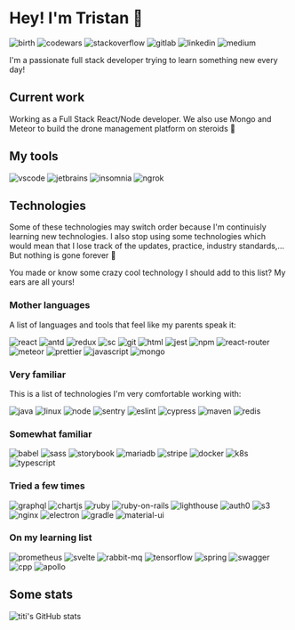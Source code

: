 # Hey! I'm Tristan 👋

![birth](https://img.shields.io/badge/First%20release-August%202000-orange?style=for-the-badge)
![codewars](https://img.shields.io/badge/-codewars-B1361E?style=for-the-badge&logo=codewars&logoColor=white&link=https://www.codewars.com/users/PlayBossWar)
![stackoverflow](https://img.shields.io/badge/-stackoverflow-F58025?style=for-the-badge&logo=stackoverflow&logoColor=white&link=https://stackoverflow.com/users/11750453/trisma)
![gitlab](https://img.shields.io/badge/-gitlab-FCA121?style=for-the-badge&logo=gitlab&logoColor=white&link=https://gitlab.com/TristanVermeesch)
![linkedin](https://img.shields.io/badge/-linkedin-0A66C2?style=for-the-badge&logo=linkedin&logoColor=white&link=https://www.linkedin.com/in/tristanvermeesch/)
![medium](https://img.shields.io/badge/-medium-000000?style=for-the-badge&logo=medium&logoColor=white&link=https://medium.com/@tristanvermeesch)

I'm a passionate full stack developer trying to learn something new every day!

## Current work

Working as a Full Stack React/Node developer. We also use Mongo and Meteor to build the drone management platform on steroids 🚀

## My tools

![vscode](https://img.shields.io/badge/-vscode-007ACC?style=for-the-badge&logo=visual-studio-code&logoColor=white)
![jetbrains](https://img.shields.io/badge/-jetbrains-000000?style=for-the-badge&logo=jetbrains&logoColor=white)
![insomnia](https://img.shields.io/badge/-insomnia-5849BE?style=for-the-badge&logo=insomnia&logoColor=white)
![ngrok](https://img.shields.io/badge/-ngrok-1F1E37?style=for-the-badge&logo=ngrok&logoColor=white)

## Technologies

Some of these technologies may switch order because I'm continuisly learning new technologies. I also stop using some technologies which would mean that I lose track of the updates, practice, industry standards,... But nothing is gone forever 🌟

You made or know some crazy cool technology I should add to this list? My ears are all yours!

### Mother languages

A list of languages and tools that feel like my parents speak it:

![react](https://img.shields.io/badge/-React-45b8d8?style=for-the-badge&logo=react&logoColor=white)
![antd](https://img.shields.io/badge/-antd-0170FE?style=for-the-badge&logo=ant-design&logoColor=white)
![redux](https://img.shields.io/badge/-Redux-764ABC?style=for-the-badge&logo=redux&logoColor=white)
![sc](https://img.shields.io/badge/-Styled_Components-db7092?style=for-the-badge&logo=styled-components&logoColor=white)
![git](https://img.shields.io/badge/-Git-F05032?style=for-the-badge&logo=git&logoColor=white)
![html](https://img.shields.io/badge/-HTML5-E34F26?style=for-the-badge&logo=html5&logoColor=white)
![jest](https://img.shields.io/badge/-jest-C21325?style=for-the-badge&logo=jest&logoColor=white)
![npm](https://img.shields.io/badge/-NPM-CB3837?style=for-the-badge&logo=npm&logoColor=white)
![react-router](https://img.shields.io/badge/-react%20router-CA4245?style=for-the-badge&logo=react-router&logoColor=white)
![meteor](https://img.shields.io/badge/-Meteor-DE4F4F?style=for-the-badge&logo=meteor&logoColor=white)
![prettier](https://img.shields.io/badge/-Prettier-F7B93E?style=for-the-badge&logo=prettier&logoColor=white)
![javascript](https://img.shields.io/badge/-javascript-F7DF1E?style=for-the-badge&logo=javascript&logoColor=white)
![mongo](https://img.shields.io/badge/-MongoDB-13aa52?style=for-the-badge&logo=mongodb&logoColor=white)

### Very familiar

This is a list of technologies I'm very comfortable working with:

![java](https://img.shields.io/badge/-java-007396?style=for-the-badge&logo=java&logoColor=white)
![linux](https://img.shields.io/badge/-linux-FCC624?style=for-the-badge&logo=linux&logoColor=white)
![node](https://img.shields.io/badge/-Nodejs-43853d?style=for-the-badge&logo=node.js&logoColor=white)
![sentry](https://img.shields.io/badge/-sentry-362D59?style=for-the-badge&logo=sentry&logoColor=white)
![eslint](https://img.shields.io/badge/-eslint-4B32C3?style=for-the-badge&logo=eslint&logoColor=white)
![cypress](https://img.shields.io/badge/-cypress-17202C?style=for-the-badge&logo=cypress&logoColor=white)
![maven](https://img.shields.io/badge/-Maven-C71A36?style=for-the-badge&logo=apache-maven&logoColor=white)
![redis](https://img.shields.io/badge/-redis-DC382D?style=for-the-badge&logo=redis&logoColor=white)

### Somewhat familiar

![babel](https://img.shields.io/badge/-babel-F9DC3E?style=for-the-badge&logo=babel&logoColor=white)
![sass](https://img.shields.io/badge/-Sass-E434AA?style=for-the-badge&logo=sass&logoColor=white)
![storybook](https://img.shields.io/badge/-Storybook-FF4785?style=for-the-badge&logo=storybook&logoColor=white)
![mariadb](https://img.shields.io/badge/-mariadb-003545?style=for-the-badge&logo=mariadb&logoColor=white)
![stripe](https://img.shields.io/badge/-stripe-008CDD?style=for-the-badge&logo=stripe&logoColor=white)
![docker](https://img.shields.io/badge/-docker-2496ED?style=for-the-badge&logo=docker&logoColor=white)
![k8s](https://img.shields.io/badge/-k8s-326CE5?style=for-the-badge&logo=kubernetes&logoColor=white)
![typescript](https://img.shields.io/badge/-typescript-3178C6?style=for-the-badge&logo=typescript&logoColor=white)

### Tried a few times

![graphql](https://img.shields.io/badge/-GraphQL-E434AA?style=for-the-badge&logo=graphql&logoColor=white)
![chartjs](https://img.shields.io/badge/-ChartJS-FF6384?style=for-the-badge&logo=chart-dot-js&logoColor=white)
![ruby](https://img.shields.io/badge/-ruby-CC342D?style=for-the-badge&logo=ruby&logoColor=white)
![ruby-on-rails](https://img.shields.io/badge/-Ruby%20On%20Rails-CC0000?style=for-the-badge&logo=ruby-on-rails&logoColor=white)
![lighthouse](https://img.shields.io/badge/-lighthouse-F44B21?style=for-the-badge&logo=lighthouse&logoColor=white)
![auth0](https://img.shields.io/badge/-auth0-EB5424?style=for-the-badge&logo=auth0&logoColor=white)
![s3](https://img.shields.io/badge/-s3-569A31?style=for-the-badge&logo=amazon-s3&logoColor=white)
![nginx](https://img.shields.io/badge/-nginx-009639?style=for-the-badge&logo=nginx&logoColor=white)
![electron](https://img.shields.io/badge/-electron-47848F?style=for-the-badge&logo=electron&logoColor=white)
![gradle](https://img.shields.io/badge/-gradle-02303A?style=for-the-badge&logo=gradle&logoColor=white)
![material-ui](https://img.shields.io/badge/-material%20ui-0081CB?style=for-the-badge&logo=material-ui&logoColor=white)

### On my learning list

![prometheus](https://img.shields.io/badge/-prometheus-E6522C?style=for-the-badge&logo=prometheus&logoColor=white)
![svelte](https://img.shields.io/badge/-svelte-FF3E00?style=for-the-badge&logo=svelte&logoColor=white)
![rabbit-mq](https://img.shields.io/badge/-rabbitmq-FF6600?style=for-the-badge&logo=rabbitmq&logoColor=white)
![tensorflow](https://img.shields.io/badge/-tensorfow-FF6F00?style=for-the-badge&logo=tensorflow&logoColor=white)
![spring](https://img.shields.io/badge/-spring-6DB33F?style=for-the-badge&logo=spring&logoColor=white)
![swagger](https://img.shields.io/badge/-swagger-85EA2D?style=for-the-badge&logo=swagger&logoColor=white)
![cpp](https://img.shields.io/badge/-c++-00599C?style=for-the-badge&logo=cplusplus&logoColor=white)
![apollo](https://img.shields.io/badge/-apollo-311C87?style=for-the-badge&logo=apollo-graphql&logoColor=white)

## Some stats
![titi's GitHub stats](https://github-readme-stats.vercel.app/api?username=titivermeesch&show_icons=true&theme=radical&include_all_commits=true&border_radius=20)
